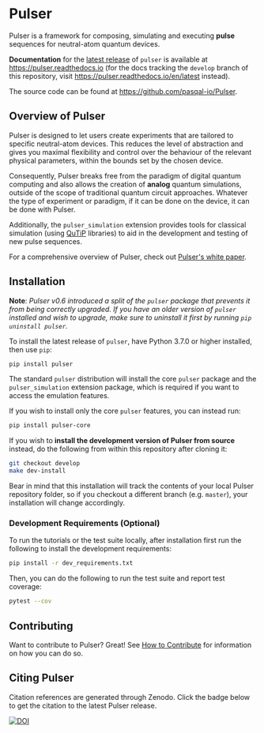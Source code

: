 # Pulser

Pulser is a framework for composing, simulating and executing **pulse** sequences for neutral-atom quantum devices.

**Documentation** for the [latest release](https://pypi.org/project/pulser/) of `pulser` is available at <https://pulser.readthedocs.io> (for the docs tracking the `develop` branch of this repository, visit <https://pulser.readthedocs.io/en/latest> instead).

The source code can be found at <https://github.com/pasqal-io/Pulser>.

## Overview of Pulser

Pulser is designed to let users create experiments that are tailored to specific neutral-atom devices. This reduces the level of abstraction and gives you maximal flexibility and control over the behaviour of the relevant physical parameters, within the bounds set by the chosen device.

Consequently, Pulser breaks free from the paradigm of digital quantum computing
and also allows the creation of **analog** quantum simulations, outside of the
scope of traditional quantum circuit approaches. Whatever the type of experiment
or paradigm, if it can be done on the device, it can be done with Pulser.

Additionally, the ``pulser_simulation`` extension provides tools for classical simulation (using [QuTiP][qutip] libraries) to aid in the development and testing of new pulse sequences.

For a comprehensive overview of Pulser, check out [Pulser's white paper](https://quantum-journal.org/papers/q-2022-01-24-629/).

## Installation

**Note**: *Pulser v0.6 introduced a split of the ``pulser`` package that prevents it from being correctly upgraded. If you have an older version of ``pulser`` installed and wish to upgrade, make sure to uninstall it first by running ``pip uninstall pulser``.*

To install the latest release of ``pulser``, have Python 3.7.0 or higher installed, then use ``pip``:

```bash
pip install pulser
```

The standard ``pulser`` distribution will install the core ``pulser`` package
and the ``pulser_simulation`` extension package, which is required if you want
to access the emulation features.

If you wish to install only the core ``pulser`` features, you can instead run:

```bash
pip install pulser-core
```

If you wish to **install the development version of Pulser from source** instead, do the following from within this repository after cloning it:

```bash
git checkout develop
make dev-install
```

Bear in mind that this installation will track the contents of your local
Pulser repository folder, so if you checkout a different branch (e.g. ``master``),
your installation will change accordingly.

### Development Requirements (Optional)

To run the tutorials or the test suite locally, after installation first run the following to install the development requirements:

```bash
pip install -r dev_requirements.txt
```

Then, you can do the following to run the test suite and report test coverage:

```bash
pytest --cov
```

## Contributing

Want to contribute to Pulser? Great! See [How to Contribute][contributing] for information on how you can do so.

[qutip]: http://qutip.org/
[contributing]: https://github.com/pasqal-io/Pulser/blob/master/CONTRIBUTING.md

## Citing Pulser

Citation references are generated through Zenodo. Click the badge below to get the citation to the latest Pulser release.

[![DOI](https://zenodo.org/badge/DOI/10.5281/zenodo.4707943.svg)](https://doi.org/10.5281/zenodo.4707943)
